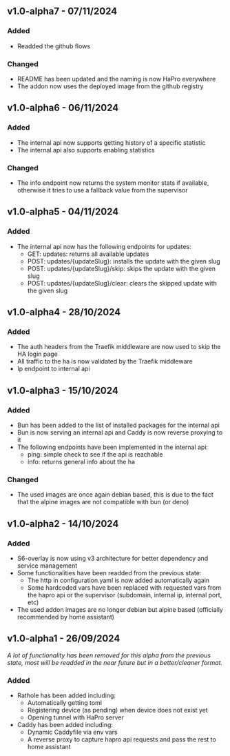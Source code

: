 <!-- https://developers.home-assistant.io/docs/add-ons/presentation#keeping-a-changelog -->

## v1.0-alpha7 - 07/11/2024

### Added
- Readded the github flows

### Changed
- README has been updated and the naming is now HaPro everywhere
- The addon now uses the deployed image from the github registry

## v1.0-alpha6 - 06/11/2024

### Added
- The internal api now supports getting history of a specific statistic
- The internal api also supports enabling statistics

### Changed
- The info endpoint now returns the system monitor stats if available, otherwise it tries to use a fallback value from the supervisor

## v1.0-alpha5 - 04/11/2024

### Added
- The internal api now has the following endpoints for updates:
    - GET: updates: returns all available updates
    - POST: updates/{updateSlug}: installs the update with the given slug
    - POST: updates/{updateSlug}/skip: skips the update with the given slug
    - POST: updates/{updateSlug}/clear: clears the skipped update with the given slug

## v1.0-alpha4 - 28/10/2024

### Added
- The auth headers from the Traefik middleware are now used to skip the HA login page
- All traffic to the ha is now validated by the Traefik middleware
- Ip endpoint to internal api

## v1.0-alpha3 - 15/10/2024

### Added
- Bun has been added to the list of installed packages for the internal api
- Bun is now serving an internal api and Caddy is now reverse proxying to it
- The following endpoints have been implemented in the internal api:
    - ping: simple check to see if the api is reachable
    - info: returns general info about the ha

### Changed
- The used images are once again debian based, this is due to the fact that the alpine images are not compatible with bun (or deno)

## v1.0-alpha2 - 14/10/2024

### Added
- S6-overlay is now using v3 architecture for better dependency and service management
- Some functionalities have been readded from the previous state:
    - The http in configuration.yaml is now added automatically again
    - Some hardcoded vars have been replaced with requested vars from the hapro api or the supervisor (subdomain, internal ip, internal port, etc)
- The used addon images are no longer debian but alpine based (officially recommended by home assistant)

## v1.0-alpha1 - 26/09/2024

*A lot of functionality has been removed for this alpha from the previous state, most will be readded in the near future but in a better/cleaner format.*

### Added
- Rathole has been added including:
    - Automatically getting toml
    - Registering device (as pending) when device does not exist yet
    - Opening tunnel with HaPro server
- Caddy has been added including:
    - Dynamic Caddyfile via env vars
    - A reverse proxy to capture hapro api requests and pass the rest to home assistant